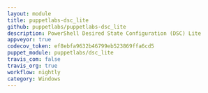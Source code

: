 ```yaml
---
layout: module
title: puppetlabs-dsc_lite
github: puppetlabs/puppetlabs-dsc_lite
description: PowerShell Desired State Configuration (DSC) Lite
appveyor: true
codecov_token: ef8ebfa9632b46799eb523869ffa6cd5
puppet_module: puppetlabs/dsc_lite
travis_com: false
travis_org: true
workflow: nightly
category: Windows
---
```

